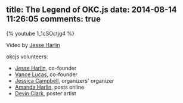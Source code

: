 title: The Legend of OKC.js
date: 2014-08-14 11:26:05
comments: true
---



{% youtube 1_1cSOctjg4 %}



Video by [Jesse Harlin](http://www.jesseharlin.net/)


okcjs volunteers:
* [Jesse Harlin](http://jesseharlin.net/), co-founder
* [Vance Lucas](http://vancelucas.com/), co-founder
* [Jessica Campbell](http://seejessicacode.com/), organizers' organizer
* [Amanda Harlin](http://amandaharlin.com), posts online
* [Devin Clark](http://devin-clark.com/), poster artist
